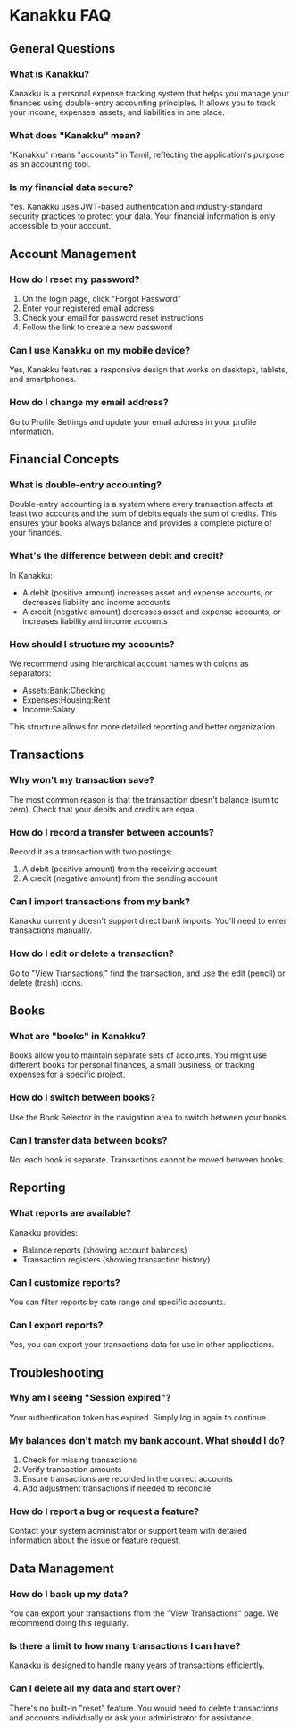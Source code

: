 # Kanakku FAQ

## General Questions

### What is Kanakku?
Kanakku is a personal expense tracking system that helps you manage your finances using double-entry accounting principles. It allows you to track your income, expenses, assets, and liabilities in one place.

### What does "Kanakku" mean?
"Kanakku" means "accounts" in Tamil, reflecting the application's purpose as an accounting tool.

### Is my financial data secure?
Yes. Kanakku uses JWT-based authentication and industry-standard security practices to protect your data. Your financial information is only accessible to your account.

## Account Management

### How do I reset my password?
1. On the login page, click "Forgot Password"
2. Enter your registered email address
3. Check your email for password reset instructions
4. Follow the link to create a new password

### Can I use Kanakku on my mobile device?
Yes, Kanakku features a responsive design that works on desktops, tablets, and smartphones.

### How do I change my email address?
Go to Profile Settings and update your email address in your profile information.

## Financial Concepts

### What is double-entry accounting?
Double-entry accounting is a system where every transaction affects at least two accounts and the sum of debits equals the sum of credits. This ensures your books always balance and provides a complete picture of your finances.

### What's the difference between debit and credit?
In Kanakku:
- A debit (positive amount) increases asset and expense accounts, or decreases liability and income accounts
- A credit (negative amount) decreases asset and expense accounts, or increases liability and income accounts

### How should I structure my accounts?
We recommend using hierarchical account names with colons as separators:
- Assets:Bank:Checking
- Expenses:Housing:Rent
- Income:Salary

This structure allows for more detailed reporting and better organization.

## Transactions

### Why won't my transaction save?
The most common reason is that the transaction doesn't balance (sum to zero). Check that your debits and credits are equal.

### How do I record a transfer between accounts?
Record it as a transaction with two postings:
1. A debit (positive amount) from the receiving account
2. A credit (negative amount) from the sending account

### Can I import transactions from my bank?
Kanakku currently doesn't support direct bank imports. You'll need to enter transactions manually.

### How do I edit or delete a transaction?
Go to "View Transactions," find the transaction, and use the edit (pencil) or delete (trash) icons.

## Books

### What are "books" in Kanakku?
Books allow you to maintain separate sets of accounts. You might use different books for personal finances, a small business, or tracking expenses for a specific project.

### How do I switch between books?
Use the Book Selector in the navigation area to switch between your books.

### Can I transfer data between books?
No, each book is separate. Transactions cannot be moved between books.

## Reporting

### What reports are available?
Kanakku provides:
- Balance reports (showing account balances)
- Transaction registers (showing transaction history)

### Can I customize reports?
You can filter reports by date range and specific accounts.

### Can I export reports?
Yes, you can export your transactions data for use in other applications.

## Troubleshooting

### Why am I seeing "Session expired"?
Your authentication token has expired. Simply log in again to continue.

### My balances don't match my bank account. What should I do?
1. Check for missing transactions
2. Verify transaction amounts
3. Ensure transactions are recorded in the correct accounts
4. Add adjustment transactions if needed to reconcile

### How do I report a bug or request a feature?
Contact your system administrator or support team with detailed information about the issue or feature request.

## Data Management

### How do I back up my data?
You can export your transactions from the "View Transactions" page. We recommend doing this regularly.

### Is there a limit to how many transactions I can have?
Kanakku is designed to handle many years of transactions efficiently.

### Can I delete all my data and start over?
There's no built-in "reset" feature. You would need to delete transactions and accounts individually or ask your administrator for assistance. 